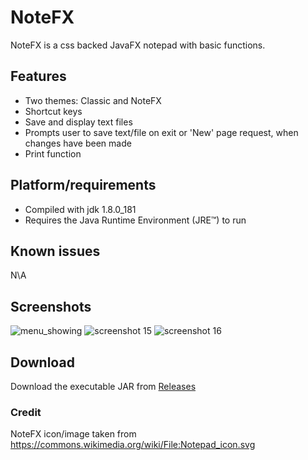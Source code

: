 # NoteFX
NoteFX is a css backed JavaFX notepad with basic functions.
## Features
- Two themes: Classic and NoteFX
- Shortcut keys
- Save and display text files
- Prompts user to save text/file on exit or 'New' page request, when changes have been made
- Print function
## Platform/requirements
- Compiled with jdk 1.8.0_181
- Requires the Java Runtime Environment (JRE™) to run
## Known issues
N\A
## Screenshots
![menu_showing](https://user-images.githubusercontent.com/31381732/44549697-cbcc8780-a719-11e8-9fd1-af16c8369326.png)
![screenshot 15](https://user-images.githubusercontent.com/31381732/44549631-9a53bc00-a719-11e8-9bf9-2b9bdb409c2c.png)
![screenshot 16](https://user-images.githubusercontent.com/31381732/44549609-860fbf00-a719-11e8-97a5-6e64d1bba113.png)
## Download
Download the executable JAR from [Releases](https://github.com/Codeama/NoteFX/releases)

### Credit
NoteFX icon/image taken from https://commons.wikimedia.org/wiki/File:Notepad_icon.svg

